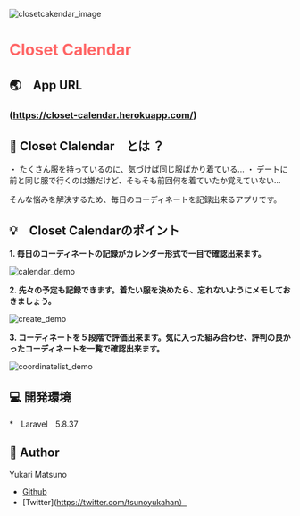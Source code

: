 ![closetcakendar_image](https://user-images.githubusercontent.com/60007570/78478126-dc5f3380-777f-11ea-9945-fbe6c91f7635.png)
# <font color=#ff6666>Closet Calendar</font>


## :earth_asia:　App URL

### (https://closet-calendar.herokuapp.com/)

## :ribbon: Closet Clalendar　とは ？
・ たくさん服を持っているのに、気づけば同じ服ばかり着ている…
・ デートに前と同じ服で行くのは嫌だけど、そもそも前回何を着ていたか覚えていない…

  そんな悩みを解決するため、毎日のコーディネートを記録出来るアプリです。


## :bulb:　Closet Calendarのポイント

**1. 毎日のコーディネートの記録がカレンダー形式で一目で確認出来ます。**

![calendar_demo](https://user-images.githubusercontent.com/60007570/78555091-40006400-7847-11ea-87a5-518cd68e9bec.png)

**2. 先々の予定も記録できます。着たい服を決めたら、忘れないようにメモしておきましょう。**

![create_demo](https://user-images.githubusercontent.com/60007570/78555151-60302300-7847-11ea-91b5-1778871f8d2e.png)

**3. コーディネートを５段階で評価出来ます。気に入った組み合わせ、評判の良かったコーディネートを一覧で確認出来ます。**

![coordinatelist_demo](https://user-images.githubusercontent.com/60007570/78555516-2d3a5f00-7848-11ea-8ae8-283e1c88de3b.png)


## :computer: 開発環境

*　Laravel　5.8.37

## :woman: Author
Yukari Matsuno
* [Github](https://github.com/Yukari-Matsuno/)
* [Twitter](https://twitter.com/tsunoyukahan）









